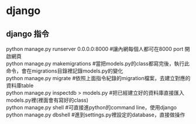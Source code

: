 # django
## django 指令
python manage.py runserver 0.0.0.0:8000 #讓內網每個人都可在8000 port 開啟網頁<br>
python manage.py makemigrations #當把models.py的class都寫完後，執行此命令，會在migrations目錄裡記錄models.py的變化<br>
python manage.py migrate #依照上面指令紀錄的migration檔案，去建立對應的資料庫table<br>
python manage.py inspectdb > models.py #把已經建立好的資料庫直接匯入models.py裡(裡面會有寫好的class)<br>
python manage.py shell #可直接進python的command line，使用django<br>
python manage.py dbshell #進到settings.py裡設定的database，直接做操作<br>
